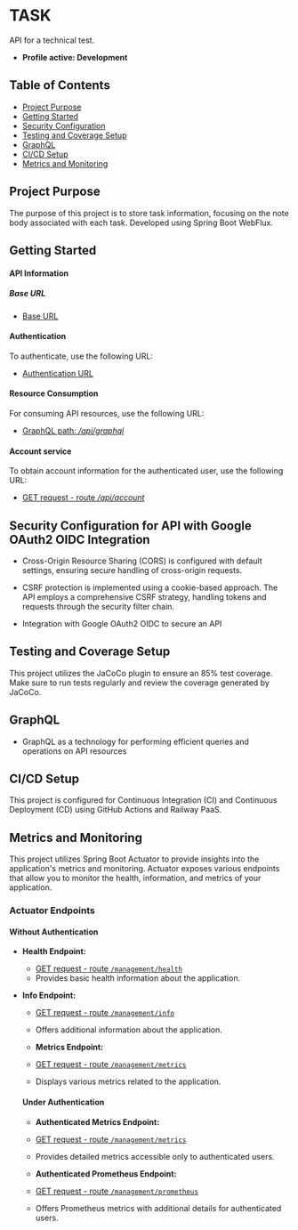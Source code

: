 # TASK

API for a technical test.
- **Profile active: Development**

## Table of Contents

- [Project Purpose](#project-purpose)
- [Getting Started](#getting-started)
- [Security Configuration](#security-configuration-for-api-with-google-oauth2-oidc-integration)
- [Testing and Coverage Setup](#testing-and-coverage-setup)
- [GraphQL](#graphql)
- [CI/CD Setup](#cicd-setup)
- [Metrics and Monitoring](#metrics-and-monitoring)

## Project Purpose

The purpose of this project is to store task information, focusing on the note body associated with each task. Developed using Spring Boot WebFlux.

## Getting Started
#### API Information
##### Base URL
- [Base URL](task-development.up.railway.app/)

#### Authentication
To authenticate, use the following URL:
- [Authentication URL](task-development.up.railway.app/oauth2/authorization/google)

#### Resource Consumption
For consuming API resources, use the following URL:
- [GraphQL path:  */api/graphql*](task-development.up.railway.app/api/graphql)


#### Account service
To obtain account information for the authenticated user, use the following URL:
- [GET request - route */api/account*](task-development.up.railway.app/api/account)


## Security Configuration for API with Google OAuth2 OIDC Integration

- Cross-Origin Resource Sharing (CORS)
is configured with default settings, ensuring secure handling of cross-origin requests.

- CSRF protection is implemented using a cookie-based approach. The API employs a comprehensive CSRF strategy, handling tokens and requests through the security filter chain.

- Integration with Google OAuth2 OIDC to secure an API

## Testing and Coverage Setup

This project utilizes the JaCoCo plugin to ensure an 85% test coverage. Make sure to run tests regularly and review the coverage generated by JaCoCo.

## GraphQL

- GraphQL as a technology for performing efficient queries and operations on API resources


## CI/CD Setup
This project is configured for Continuous Integration (CI) and Continuous Deployment (CD) using GitHub Actions and Railway PaaS.

## Metrics and Monitoring

This project utilizes Spring Boot Actuator to provide insights into the application's metrics and monitoring. Actuator exposes various endpoints that allow you to monitor the health, information, and metrics of your application.

### Actuator Endpoints

#### Without Authentication

- **Health Endpoint:**
  - [GET request - route `/management/health`](task-development.up.railway.app/management/health)
  - Provides basic health information about the application.

- **Info Endpoint:**
  - [GET request - route `/management/info`](task-development.up.railway.app/management/info)
  - Offers additional information about the application.

  - **Metrics Endpoint:**
  - [GET request - route `/management/metrics`](task-development.up.railway.app/management/metrics)
  - Displays various metrics related to the application.

  #### Under Authentication
  
  - **Authenticated Metrics Endpoint:**
  - [GET request - route `/management/metrics`](task-development.up.railway.app/management/metrics)
  - Provides detailed metrics accessible only to authenticated users.

  - **Authenticated Prometheus Endpoint:**
  - [GET request - route `/management/prometheus`](task-development.up.railway.app/management/prometheus)
  - Offers Prometheus metrics with additional details for authenticated users.  
